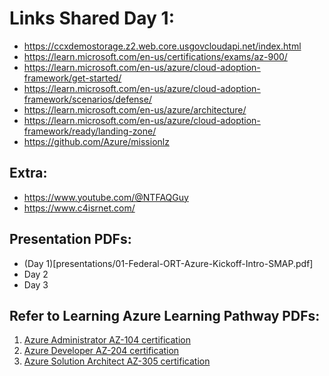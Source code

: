 # Links Shared Day 1:

- <https://ccxdemostorage.z2.web.core.usgovcloudapi.net/index.html>
- <https://learn.microsoft.com/en-us/certifications/exams/az-900/>
- <https://learn.microsoft.com/en-us/azure/cloud-adoption-framework/get-started/>
- <https://learn.microsoft.com/en-us/azure/cloud-adoption-framework/scenarios/defense/>
- <https://learn.microsoft.com/en-us/azure/architecture/>
- <https://learn.microsoft.com/en-us/azure/cloud-adoption-framework/ready/landing-zone/>
- <https://github.com/Azure/missionlz>

## Extra:
- <https://www.youtube.com/@NTFAQGuy>
- <https://www.c4isrnet.com/>

## Presentation PDFs:
- (Day 1)[presentations/01-Federal-ORT-Azure-Kickoff-Intro-SMAP.pdf]
- Day 2
- Day 3 

## Refer to Learning Azure Learning Pathway PDFs:

1. [Azure Administrator AZ-104 certification](Pathway-Files/Azure-Administrator-AZ-104-Pathway.pdf)
2. [Azure Developer AZ-204 certification](Pathway-Files/Azure-Developer-AZ-204-Pathway.pdf)
3. [Azure Solution Architect AZ-305 certification](Pathway-Files/Azure-Solution-Architect-AZ-305-Pathway.pdf)
